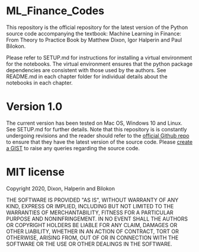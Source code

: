 # ML_Finance_Codes
This repository is the official repository for the latest version of the Python source code accompanying the textbook:
Machine Learning in Finance: From Theory to Practice Book by Matthew Dixon, Igor Halperin and Paul Bilokon.

Please refer to SETUP.md for instructions for installing a virtual environment for the notebooks. The virtual environment ensures that 
the python package dependencies are consistent with those used by the authors. See README.md in each chapter folder for individual details 
about the notebooks in each chapter. 

# Version 1.0
The current version has been tested on Mac OS, Windows 10 and Linux. See SETUP.md for further details. Note that this repository is 
is constantly undergoing revisions and the reader should refer to the [official Github repo](https://github.com/mfrdixon/ML_Finance_Codes) to ensure that they 
have the latest version of the source code. Please [create a GIST](https://help.github.com/en/github/writing-on-github/creating-gists) to raise any queries regarding the source code.

# MIT license
Copyright 2020, Dixon, Halperin and Bilokon

THE SOFTWARE IS PROVIDED "AS IS", WITHOUT WARRANTY OF ANY KIND, EXPRESS OR IMPLIED, INCLUDING BUT NOT LIMITED TO THE WARRANTIES OF MERCHANTABILITY, FITNESS FOR A PARTICULAR PURPOSE AND NONINFRINGEMENT. IN NO EVENT SHALL THE AUTHORS OR COPYRIGHT HOLDERS BE LIABLE FOR ANY CLAIM, DAMAGES OR OTHER LIABILITY, WHETHER IN AN ACTION OF CONTRACT, TORT OR OTHERWISE, ARISING FROM, OUT OF OR IN CONNECTION WITH THE SOFTWARE OR THE USE OR OTHER DEALINGS IN THE SOFTWARE.

